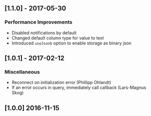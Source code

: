 ## [1.1.0] - 2017-05-30

### Performance Improvements
- Disabled notifications by default
- Changed default column type for value to text
- Introduced `useJsonb` option to enable storage as binary json

## [1.0.1] - 2017-02-12

### Miscellaneous
- Reconnect on initialization error (Phillipp Ohlandt)
- If an error occurs in query, immediately call callback (Lars-Magnus Skog)

## [1.0.0] 2016-11-15
